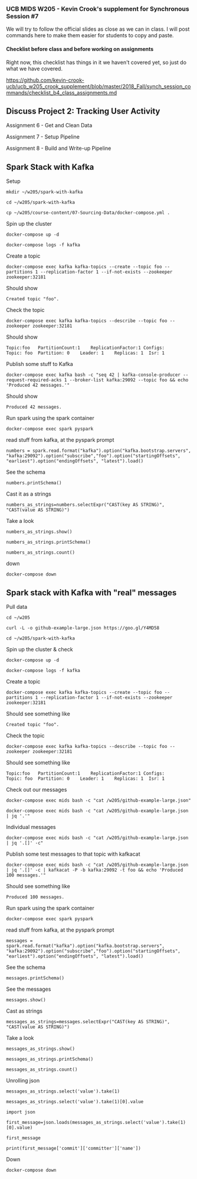 ### UCB MIDS W205 - Kevin Crook's supplement for Synchronous Session #7

We will try to follow the official slides as close as we can in class.  I will post commands here to make them easier for students to copy and paste.

#### Checklist before class and before working on assignments

Right now, this checklist has things in it we haven't covered yet, so just do what we have covered.

https://github.com/kevin-crook-ucb/ucb_w205_crook_supplement/blob/master/2018_Fall/synch_session_commands/checklist_b4_class_assignments.md

## Discuss Project 2: Tracking User Activity

Assignment 6 - Get and Clean Data 

Assignment 7 - Setup Pipeline

Assignment 8 - Build and Write-up Pipeline
  
## Spark Stack with Kafka

Setup
```
mkdir ~/w205/spark-with-kafka

cd ~/w205/spark-with-kafka

cp ~/w205/course-content/07-Sourcing-Data/docker-compose.yml .
```

Spin up the cluster
```
docker-compose up -d

docker-compose logs -f kafka
```

Create a topic 
```
docker-compose exec kafka kafka-topics --create --topic foo --partitions 1 --replication-factor 1 --if-not-exists --zookeeper zookeeper:32181
```

Should show
```
Created topic "foo".
```

Check the topic
```
docker-compose exec kafka kafka-topics --describe --topic foo --zookeeper zookeeper:32181
```

Should show
```
Topic:foo   PartitionCount:1    ReplicationFactor:1 Configs:
Topic: foo  Partition: 0    Leader: 1    Replicas: 1  Isr: 1
```

Publish some stuff to Kafka
```
docker-compose exec kafka bash -c "seq 42 | kafka-console-producer --request-required-acks 1 --broker-list kafka:29092 --topic foo && echo 'Produced 42 messages.'"
```

Should show
```
Produced 42 messages.
```
Run spark using the spark container
```
docker-compose exec spark pyspark
```

read stuff from kafka, at the pyspark prompt
```
numbers = spark.read.format("kafka").option("kafka.bootstrap.servers", "kafka:29092").option("subscribe","foo").option("startingOffsets", "earliest").option("endingOffsets", "latest").load() 
```

See the schema
```
numbers.printSchema()
```

Cast it as a strings
```
numbers_as_strings=numbers.selectExpr("CAST(key AS STRING)", "CAST(value AS STRING)")
```

Take a look
```
numbers_as_strings.show()

numbers_as_strings.printSchema()

numbers_as_strings.count()
```

down
```
docker-compose down
```

## Spark stack with Kafka with "real" messages

Pull data
```
cd ~/w205

curl -L -o github-example-large.json https://goo.gl/Y4MD58

cd ~/w205/spark-with-kafka
```

Spin up the cluster & check
```
docker-compose up -d

docker-compose logs -f kafka
```

Create a topic 
```
docker-compose exec kafka kafka-topics --create --topic foo --partitions 1 --replication-factor 1 --if-not-exists --zookeeper zookeeper:32181
```

Should see something like
```
Created topic "foo".
```

Check the topic
```
docker-compose exec kafka kafka-topics --describe --topic foo --zookeeper zookeeper:32181
```

Should see something like
```
Topic:foo   PartitionCount:1    ReplicationFactor:1 Configs:
Topic: foo  Partition: 0    Leader: 1    Replicas: 1  Isr: 1
```

Check out our messages
```
docker-compose exec mids bash -c "cat /w205/github-example-large.json"

docker-compose exec mids bash -c "cat /w205/github-example-large.json | jq '.'"
```

Individual messages
```
docker-compose exec mids bash -c "cat /w205/github-example-large.json | jq '.[]' -c"
```

Publish some test messages to that topic with kafkacat
```
docker-compose exec mids bash -c "cat /w205/github-example-large.json | jq '.[]' -c | kafkacat -P -b kafka:29092 -t foo && echo 'Produced 100 messages.'"
```

Should see something like
```
Produced 100 messages.
```

Run spark using the spark container
```
docker-compose exec spark pyspark
```

read stuff from kafka, at the pyspark prompt
```
messages = spark.read.format("kafka").option("kafka.bootstrap.servers", "kafka:29092").option("subscribe","foo").option("startingOffsets", "earliest").option("endingOffsets", "latest").load() 
```

See the schema
```
messages.printSchema()
```

See the messages
```
messages.show()
```

Cast as strings
```
messages_as_strings=messages.selectExpr("CAST(key AS STRING)", "CAST(value AS STRING)")
```

Take a look
```
messages_as_strings.show()

messages_as_strings.printSchema()

messages_as_strings.count()
```

Unrolling json
```
messages_as_strings.select('value').take(1)

messages_as_strings.select('value').take(1)[0].value

import json

first_message=json.loads(messages_as_strings.select('value').take(1)[0].value)

first_message

print(first_message['commit']['committer']['name'])
```

Down
```
docker-compose down
```

